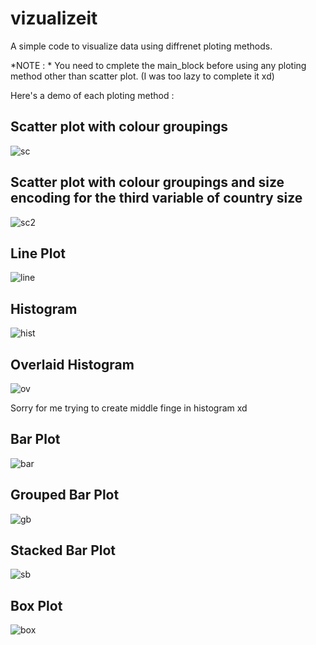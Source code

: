 # vizualizeit
A simple code to visualize data using diffrenet ploting methods.

*NOTE : * You need to cmplete the main_block before using any ploting method other than scatter plot. (I was too lazy to complete it xd)

Here's a demo of each ploting method : 

<h2>Scatter plot with colour groupings</h2>

![sc](/demo/scatter.png)

<h2>Scatter plot with colour groupings and size encoding for the third variable of country size</h2>

![sc2](/demo/color.png)

<h2>Line Plot</h2>

![line](/demo/line.png)

<h2>Histogram</h2>

![hist](/demo/hist.png)

<h2>Overlaid Histogram</h2>

![ov](/demo/over.png)

Sorry for me trying to create middle finge in histogram xd

<h2>Bar Plot</h2>

![bar](/demo/bar.png)

<h2>Grouped Bar Plot</h2>

![gb](/demo/gbar.png)

<h2>Stacked Bar Plot</h2>

![sb](/demo/sbar.png)

<h2>Box Plot</h2>

![box](/demo/box.png)
